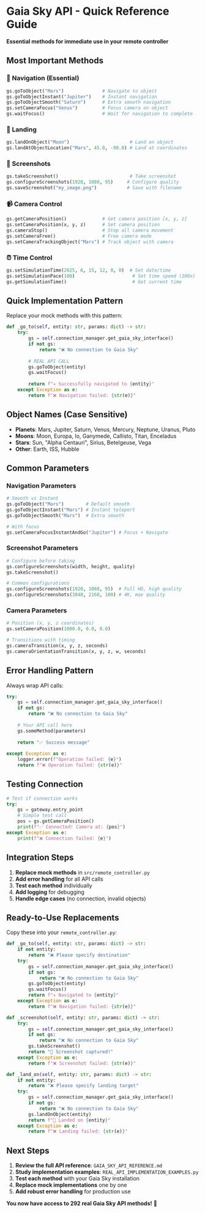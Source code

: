 # Gaia Sky API - Quick Reference Guide

**Essential methods for immediate use in your remote controller**

## Most Important Methods

### 🚀 Navigation (Essential)
```python
gs.goToObject("Mars")              # Navigate to object
gs.goToObjectInstant("Jupiter")    # Instant navigation  
gs.goToObjectSmooth("Saturn")      # Extra smooth navigation
gs.setCameraFocus("Venus")         # Focus camera on object
gs.waitFocus()                     # Wait for navigation to complete
```

### 🛬 Landing
```python
gs.landOnObject("Moon")                      # Land on object
gs.landAtObjectLocation("Mars", 45.0, -90.0) # Land at coordinates
```

### 📸 Screenshots
```python
gs.takeScreenshot()                          # Take screenshot
gs.configureScreenshots(1920, 1080, 95)     # Configure quality
gs.saveScreenshot("my_image.png")           # Save with filename
```

### 📹 Camera Control
```python
gs.getCameraPosition()             # Get camera position [x, y, z]
gs.setCameraPosition(x, y, z)      # Set camera position
gs.cameraStop()                    # Stop all camera movement
gs.setCameraFree()                 # Free camera mode
gs.setCameraTrackingObject("Mars") # Track object with camera
```

### ⏰ Time Control
```python
gs.setSimulationTime(2025, 6, 15, 12, 0, 0)  # Set date/time
gs.setSimulationPace(100)                     # Set time speed (100x)
gs.getSimulationTime()                        # Get current time
```

## Quick Implementation Pattern

Replace your mock methods with this pattern:

```python
def _go_to(self, entity: str, params: dict) -> str:
    try:
        gs = self.connection_manager.get_gaia_sky_interface()
        if not gs:
            return "❌ No connection to Gaia Sky"
        
        # REAL API CALL
        gs.goToObject(entity)
        gs.waitFocus()
        
        return f"✈️ Successfully navigated to {entity}"
    except Exception as e:
        return f"❌ Navigation failed: {str(e)}"
```

## Object Names (Case Sensitive)
- **Planets**: Mars, Jupiter, Saturn, Venus, Mercury, Neptune, Uranus, Pluto
- **Moons**: Moon, Europa, Io, Ganymede, Callisto, Titan, Enceladus
- **Stars**: Sun, "Alpha Centauri", Sirius, Betelgeuse, Vega
- **Other**: Earth, ISS, Hubble

## Common Parameters

### Navigation Parameters
```python
# Smooth vs Instant
gs.goToObject("Mars")        # Default smooth
gs.goToObjectInstant("Mars") # Instant teleport
gs.goToObjectSmooth("Mars")  # Extra smooth

# With focus
gs.setCameraFocusInstantAndGo("Jupiter") # Focus + Navigate
```

### Screenshot Parameters
```python
# Configure before taking
gs.configureScreenshots(width, height, quality)
gs.takeScreenshot()

# Common configurations
gs.configureScreenshots(1920, 1080, 95)  # Full HD, high quality
gs.configureScreenshots(3840, 2160, 100) # 4K, max quality
```

### Camera Parameters
```python
# Position (x, y, z coordinates)
gs.setCameraPosition(1000.0, 0.0, 0.0)

# Transitions with timing
gs.cameraTransition(x, y, z, seconds)
gs.cameraOrientationTransition(x, y, z, w, seconds)
```

## Error Handling Pattern

Always wrap API calls:

```python
try:
    gs = self.connection_manager.get_gaia_sky_interface()
    if not gs:
        return "❌ No connection to Gaia Sky"
    
    # Your API call here
    gs.someMethod(parameters)
    
    return "✅ Success message"
    
except Exception as e:
    logger.error(f"Operation failed: {e}")
    return f"❌ Operation failed: {str(e)}"
```

## Testing Connection

```python
# Test if connection works
try:
    gs = gateway.entry_point
    # Simple test call
    pos = gs.getCameraPosition()
    print(f"✅ Connected! Camera at: {pos}")
except Exception as e:
    print(f"❌ Connection failed: {e}")
```

## Integration Steps

1. **Replace mock methods** in `src/remote_controller.py`
2. **Add error handling** for all API calls  
3. **Test each method** individually
4. **Add logging** for debugging
5. **Handle edge cases** (no connection, invalid objects)

## Ready-to-Use Replacements

Copy these into your `remote_controller.py`:

```python
def _go_to(self, entity: str, params: dict) -> str:
    if not entity:
        return "❌ Please specify destination"
    try:
        gs = self.connection_manager.get_gaia_sky_interface()
        if not gs:
            return "❌ No connection to Gaia Sky"
        gs.goToObject(entity)
        gs.waitFocus()
        return f"✈️ Navigated to {entity}"
    except Exception as e:
        return f"❌ Navigation failed: {str(e)}"

def _screenshot(self, entity: str, params: dict) -> str:
    try:
        gs = self.connection_manager.get_gaia_sky_interface()
        if not gs:
            return "❌ No connection to Gaia Sky"
        gs.takeScreenshot()
        return "📸 Screenshot captured!"
    except Exception as e:
        return f"❌ Screenshot failed: {str(e)}"

def _land_on(self, entity: str, params: dict) -> str:
    if not entity:
        return "❌ Please specify landing target"
    try:
        gs = self.connection_manager.get_gaia_sky_interface()
        if not gs:
            return "❌ No connection to Gaia Sky"
        gs.landOnObject(entity)
        return f"🛬 Landed on {entity}"
    except Exception as e:
        return f"❌ Landing failed: {str(e)}"
```

## Next Steps

1. **Review the full API reference**: `GAIA_SKY_API_REFERENCE.md`
2. **Study implementation examples**: `REAL_API_IMPLEMENTATION_EXAMPLES.py`  
3. **Test each method** with your Gaia Sky installation
4. **Replace mock implementations** one by one
5. **Add robust error handling** for production use

**You now have access to 292 real Gaia Sky API methods!** 🚀